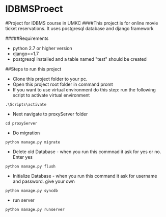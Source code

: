 IDBMSProect
===========
#Project for IDBMS course in UMKC
####This project is for online movie ticket reservations. It uses postgresql database and django framework

#####Requirements
* python 2.7 or higher version
* django==1.7
* postgresql installed and a table named "test" should be created

##Steps to run this project
* Clone this project folder to your pc.
* Open this project root folder in command promt
* If you want to use virtual environment do this step: run the following script to activate virtual environment
```
.\Scripts\activate
```
* Next navigate to proxyServer folder
```
cd proxyServer
```
* Do migration
 ```
python manage.py migrate
```
* Delete old Database - when you run this commnad it ask for yes or no. Enter yes
```
python manage.py flush
```
* Initialize Database - when you run this command it ask for username and password. give your own
```
python manage.py syncdb
```
* run server 
```
python manage.py runserver
```
